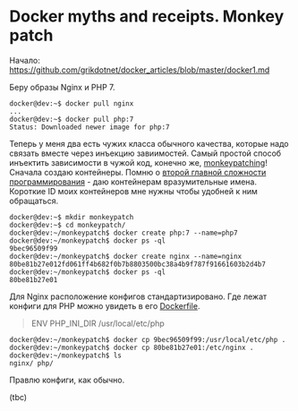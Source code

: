 Docker myths and receipts. Monkey patch
========

Начало: https://github.com/grikdotnet/docker_articles/blob/master/docker1.md

Беру образы Nginx и PHP 7.
```
docker@dev:~$ docker pull nginx
...
docker@dev:~$ docker pull php:7
Status: Downloaded newer image for php:7
```

Теперь у меня два есть чужих класса обычного качества, которые надо связать вместе через инъекцию завиимостей. Самый простой способ инъектить зависимости в чужой код, конечно же, [monkeypatching](https://ru.wikipedia.org/wiki/Monkey_patch)!
Сначала создаю контейнеры. Помню о [второй главной сложности программирования](http://martinfowler.com/bliki/TwoHardThings.html) - даю контейнерам вразумительные имена. Короткие ID моих контейнеров мне нужны чтобы удобней к ним обращаться.
```
docker@dev:~$ mkdir monkeypatch
docker@dev:~$ cd monkeypatch/
docker@dev:~/monkeypatch$ docker create php:7 --name=php7
docker@dev:~/monkeypatch$ docker ps -ql
9bec96509f99
docker@dev:~/monkeypatch$ docker create nginx --name=nginx
80be81b27e012fd061ff4b682f0b7b8803500bc38a4b9f787f91661603b2d4b7
docker@dev:~/monkeypatch$ docker ps -ql
80be81b27e01
```
Для Nginx расположение конфигов стандартизировано. Где лежат конфиги для PHP можно увидеть в его [Dockerfile]((https://github.com/docker-library/php/blob/789a45b03fe31ca1ac7f490bafe300e728b18bb9/7.0/fpm/Dockerfile)).
> ENV PHP_INI_DIR /usr/local/etc/php

```
docker@dev:~/monkeypatch$ docker cp 9bec96509f99:/usr/local/etc/php .
docker@dev:~/monkeypatch$ docker cp 80be81b27e01:/etc/nginx .
docker@dev:~/monkeypatch$ ls
nginx/ php/
```

Правлю конфиги, как обычно.

(tbc)